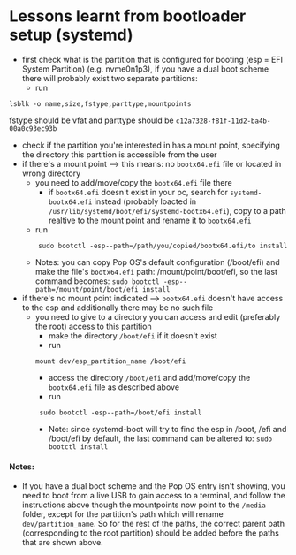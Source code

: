 # Lessons learnt from bootloader setup (systemd)


* first check what is the partition that is configured for booting (esp = EFI System Partition) (e.g. nvme0n1p3), if you have a dual boot scheme there will probably exist two separate partitions:
	* run 
```
lsblk -o name,size,fstype,parttype,mountpoints
```
fstype should be vfat and parttype should be `c12a7328-f81f-11d2-ba4b-00a0c93ec93b`
* check if the partition you're interested in has a mount point, specifying the directory this partition is accessible from the user
* if there's a mount point --> this means: no `bootx64.efi` file or located in wrong directory
	* you need to add/move/copy the `bootx64.efi` file there
		* if `bootx64.efi` doesn't exist in your pc, search for `systemd-bootx64.efi` instead (probably loacted in `/usr/lib/systemd/boot/efi/systemd-bootx64.efi`), copy to a path realtive to the mount point and rename it to `bootx64.efi`
	* run 
	```
		sudo bootctl -esp--path=/path/you/copied/bootx64.efi/to install
	```
	* Notes: you can copy Pop OS's default configuration (/boot/efi) and make the file's `bootx64.efi` path: /mount/point/boot/efi, so the last command becomes: `sudo bootctl -esp--path=/mount/point/boot/efi install`
* if there's no mount point indicated --> `bootx64.efi` doesn't have access to the esp and additionally there may be no such file
	* you need to give to a directory you can access and edit (preferably the root) access to this partition
		* make the directory `/boot/efi` if it doesn't exist
		* run
		```
		mount dev/esp_partition_name /boot/efi
		```
		* access the directory `/boot/efi` and add/move/copy the `bootx64.efi` file as described above
		* run
		```
		 sudo bootctl -esp--path=/boot/efi install
		```
		* Note: since systemd-boot will try to find the esp in /boot, /efi and /boot/efi by default, the last command can be altered to: `sudo bootctl install`
#### Notes:
* If you have a dual boot scheme and the Pop OS entry isn't showing, you need to boot from a live USB to gain access to a terminal, and follow the instructions above though the mountpoints now point to the `/media` folder, except for the partition's path which will rename `dev/partition_name`. So for the rest of the paths, the correct parent path (corresponding to the root partition) should be added before the paths that are shown above.
